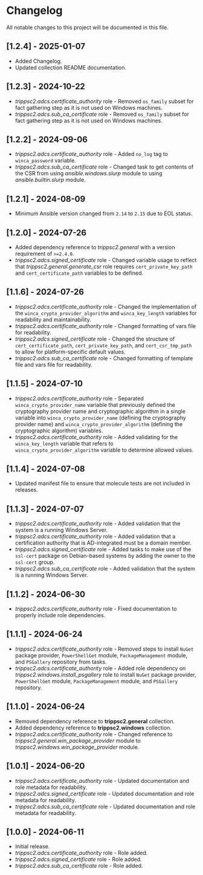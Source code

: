 # Changelog

All notable changes to this project will be documented in this file.

## [1.2.4] - 2025-01-07

- Added Changelog.
- Updated collection README documentation.

## [1.2.3] - 2024-10-22

- *trippsc2.adcs.certificate_authority* role - Removed `os_family` subset for fact gathering step as it is not used on Windows machines.
- *trippsc2.adcs.sub_ca_certificate* role - Removed `os_family` subset for fact gathering step as it is not used on Windows machines.

## [1.2.2] - 2024-09-06

- *trippsc2.adcs.certificate_authority* role - Added `no_log` tag to `winca_password` variable.
- *trippsc2.adcs.sub_ca_certificate* role - Changed task to get contents of the CSR from using *ansible.windows.slurp* module to using *ansible.builtin.slurp* module.

## [1.2.1] - 2024-08-09

- Minimum Ansible version changed from `2.14` to `2.15` due to EOL status.

## [1.2.0] - 2024-07-26

- Added dependency reference to *trippsc2.general* with a version requirement of `>=2.4.0`.
- *trippsc2.adcs.signed_certificate* role - Changed variable usage to reflect that *trippsc2.general.generate_csr* role requires `cert_private_key_path` and `cert_certificate_path` variables to be defined.

## [1.1.6] - 2024-07-26

- *trippsc2.adcs.certificate_authority* role - Changed the implementation of the `winca_crypto_provider_algorithm` and `winca_key_length` variables for readability and maintainability.
- *trippsc2.adcs.certificate_authority* role - Changed formatting of vars file for readability.
- *trippsc2.adcs.signed_certificate* role - Changed the structure of `cert_certificate_path`, `cert_private_key_path`, and `cert_csr_tmp_path` to allow for platform-specific default values.
- *trippsc2.adcs.sub_ca_certificate* role - Changed formatting of template file and vars file for readability.

## [1.1.5] - 2024-07-10

- *trippsc2.adcs.certificate_authority* role - Separated `winca_crypto_provider_name` variable that previously defined the cryptography provider name and cryptographic algorithm in a single variable into `winca_crypto_provider_name` (defining the cryptography provider name) and `winca_crypto_provider_algorithm` (defining the cryptographic algorithm) variables.
- *trippsc2.adcs.certificate_authority* role - Added validating for the `winca_key_length` variable that refers to `winca_crypto_provider_algorithm` variable to determine allowed values.

## [1.1.4] - 2024-07-08

- Updated manifest file to ensure that molecule tests are not included in releases.

## [1.1.3] - 2024-07-07

- *trippsc2.adcs.certificate_authority* role - Added validation that the system is a running Windows Server.
- *trippsc2.adcs.certificate_authority* role - Added validation that a certification authority that is AD-integrated must be a domain member.
- *trippsc2.adcs.signed_certificate* role - Added tasks to make use of the `ssl-cert` package on Debian-based systems by adding the owner to the `ssl-cert` group.
- *trippsc2.adcs.sub_ca_certificate* role - Added validation that the system is a running Windows Server.

## [1.1.2] - 2024-06-30

- *trippsc2.adcs.certificate_authority* role - Fixed documentation to properly include role dependencies.

## [1.1.1] - 2024-06-24

- *trippsc2.adcs.certificate_authority* role - Removed steps to install `NuGet` package provider, `PowerShellGet` module, `PackageManagement` module, and `PSGallery` repository from tasks.
- *trippsc2.adcs.certificate_authority* role - Added role dependency on *trippsc2.windows.install_psgallery* role to install `NuGet` package provider, `PowerShellGet` module, `PackageManagement` module, and `PSGallery` repository.

## [1.1.0] - 2024-06-24

- Removed dependency reference to **trippsc2.general** collection.
- Added dependency reference to **trippsc2.windows** collection.
- *trippsc2.adcs.certificate_authority* role - Changed reference to *trippsc2.general.win_package_provider* module to *trippsc2.windows.win_package_provider* module.

## [1.0.1] - 2024-06-20

- *trippsc2.adcs.certificate_authority* role - Updated documentation and role metadata for readability.
- *trippsc2.adcs.signed_certificate* role - Updated documentation and role metadata for readability.
- *trippsc2.adcs.sub_ca_certificate* role - Updated documentation and role metadata for readability.

## [1.0.0] - 2024-06-11

- Initial release.
- *trippsc2.adcs.certificate_authority* role - Role added.
- *trippsc2.adcs.signed_certificate* role - Role added.
- *trippsc2.adcs.sub_ca_certificate* role - Role added.

